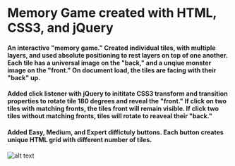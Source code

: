 # Memory Game created with HTML, CSS3, and jQuery
#### An interactive "memory game." Created individual tiles, with multiple layers, and used absolute positioning to rest layers on top of one another. Each tile has a universal image on the "back," and a unqiue monster image on the "front." On document load, the tiles are facing with their "back" up.
####  Added click listener with jQuery to inititate CSS3 transform and transition properties to rotate tile 180 degrees and reveal the "front." If click on two tiles with matching fronts, the tiles front will remain visible. If click two tiles without matching fronts, tiles will rotate to reaveal their "back."
#### Added Easy, Medium, and Expert diffictuly buttons. Each button creates unique HTML grid with different number of tiles.
![alt text](ss.png "Description goes here")
